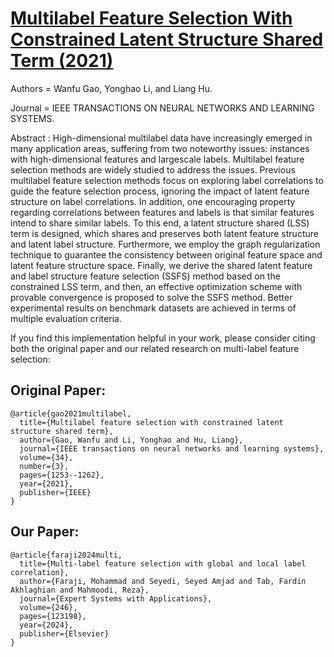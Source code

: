 # [Multilabel Feature Selection With Constrained Latent Structure Shared Term (2021)](https://ieeexplore.ieee.org/abstract/document/9523603/)

Authors = Wanfu Gao, Yonghao Li, and Liang Hu.

Journal = IEEE TRANSACTIONS ON NEURAL NETWORKS AND LEARNING SYSTEMS.

Abstract :
 High-dimensional multilabel data have increasingly emerged in many application areas, suffering from two noteworthy
issues: instances with high-dimensional features and largescale labels. Multilabel feature selection methods are widely
studied to address the issues. Previous multilabel feature selection methods focus on exploring label correlations to guide the feature
selection process, ignoring the impact of latent feature structure on label correlations. In addition, one encouraging property regarding correlations between features and labels is that similar
features intend to share similar labels. To this end, a latent structure shared (LSS) term is designed, which shares and preserves both latent feature structure and latent label structure.
Furthermore, we employ the graph regularization technique to guarantee the consistency between original feature space and latent feature structure space. Finally, we derive the shared latent
feature and label structure feature selection (SSFS) method based on the constrained LSS term, and then, an effective optimization scheme with provable convergence is proposed to solve the SSFS
method. Better experimental results on benchmark datasets are achieved in terms of multiple evaluation criteria.

If you find this implementation helpful in your work, please consider citing both the original paper and our related research on multi-label feature selection:

## Original Paper:

```
@article{gao2021multilabel,
  title={Multilabel feature selection with constrained latent structure shared term},
  author={Gao, Wanfu and Li, Yonghao and Hu, Liang},
  journal={IEEE transactions on neural networks and learning systems},
  volume={34},
  number={3},
  pages={1253--1262},
  year={2021},
  publisher={IEEE}
}
```
## Our Paper:
```
@article{faraji2024multi,
  title={Multi-label feature selection with global and local label correlation},
  author={Faraji, Mohammad and Seyedi, Seyed Amjad and Tab, Fardin Akhlaghian and Mahmoodi, Reza},
  journal={Expert Systems with Applications},
  volume={246},
  pages={123198},
  year={2024},
  publisher={Elsevier}
}
```
